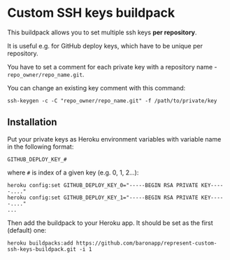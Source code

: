 # Custom SSH keys buildpack
This buildpack allows you to set multiple ssh keys **per repository**.

It is useful e.g. for GitHub deploy keys, which have to be unique per repository.

You have to set a comment for each private key with a repository name - `repo_owner/repo_name.git`.

You can change an existing key comment with this command:
```
ssh-keygen -c -C "repo_owner/repo_name.git" -f /path/to/private/key
```

## Installation

Put your private keys as Heroku environment variables with variable name in the following format:
```
GITHUB_DEPLOY_KEY_#
```
where `#` is index of a given key (e.g. 0, 1, 2...):

```
heroku config:set GITHUB_DEPLOY_KEY_0="-----BEGIN RSA PRIVATE KEY-----...."
heroku config:set GITHUB_DEPLOY_KEY_1="-----BEGIN RSA PRIVATE KEY-----...."
...
```

Then add the buildpack to your Heroku app. It should be set as the first (default) one:

```
heroku buildpacks:add https://github.com/baronapp/represent-custom-ssh-keys-buildpack.git -i 1
```
